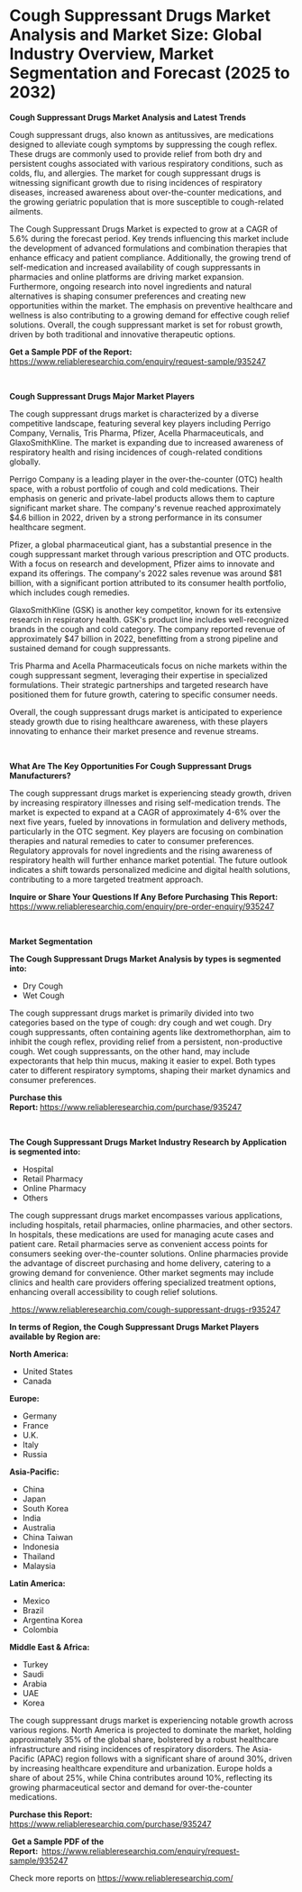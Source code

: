 <p><h1>Cough Suppressant Drugs Market Analysis and Market Size: Global Industry Overview, Market Segmentation and Forecast (2025 to 2032)</h1></p><p><strong>Cough Suppressant Drugs Market Analysis and Latest Trends</strong></p>
<p><p>Cough suppressant drugs, also known as antitussives, are medications designed to alleviate cough symptoms by suppressing the cough reflex. These drugs are commonly used to provide relief from both dry and persistent coughs associated with various respiratory conditions, such as colds, flu, and allergies. The market for cough suppressant drugs is witnessing significant growth due to rising incidences of respiratory diseases, increased awareness about over-the-counter medications, and the growing geriatric population that is more susceptible to cough-related ailments.</p><p>The Cough Suppressant Drugs Market is expected to grow at a CAGR of 5.6% during the forecast period. Key trends influencing this market include the development of advanced formulations and combination therapies that enhance efficacy and patient compliance. Additionally, the growing trend of self-medication and increased availability of cough suppressants in pharmacies and online platforms are driving market expansion. Furthermore, ongoing research into novel ingredients and natural alternatives is shaping consumer preferences and creating new opportunities within the market. The emphasis on preventive healthcare and wellness is also contributing to a growing demand for effective cough relief solutions. Overall, the cough suppressant market is set for robust growth, driven by both traditional and innovative therapeutic options.</p></p>
<p><strong>Get a Sample PDF of the Report:&nbsp;</strong> <a href="https://www.reliableresearchiq.com/enquiry/request-sample/935247?utm_campaign=2285&utm_medium=2&utm_source=Github&utm_content=ia&utm_term=07032025&utm_id=cough-suppressant-drugs">https://www.reliableresearchiq.com/enquiry/request-sample/935247</a></p>
<p>&nbsp;</p>
<p><strong>Cough Suppressant Drugs Major Market Players</strong></p>
<p><p>The cough suppressant drugs market is characterized by a diverse competitive landscape, featuring several key players including Perrigo Company, Vernalis, Tris Pharma, Pfizer, Acella Pharmaceuticals, and GlaxoSmithKline. The market is expanding due to increased awareness of respiratory health and rising incidences of cough-related conditions globally.</p><p>Perrigo Company is a leading player in the over-the-counter (OTC) health space, with a robust portfolio of cough and cold medications. Their emphasis on generic and private-label products allows them to capture significant market share. The company's revenue reached approximately $4.6 billion in 2022, driven by a strong performance in its consumer healthcare segment.</p><p>Pfizer, a global pharmaceutical giant, has a substantial presence in the cough suppressant market through various prescription and OTC products. With a focus on research and development, Pfizer aims to innovate and expand its offerings. The company's 2022 sales revenue was around $81 billion, with a significant portion attributed to its consumer health portfolio, which includes cough remedies.</p><p>GlaxoSmithKline (GSK) is another key competitor, known for its extensive research in respiratory health. GSK's product line includes well-recognized brands in the cough and cold category. The company reported revenue of approximately $47 billion in 2022, benefitting from a strong pipeline and sustained demand for cough suppressants.</p><p>Tris Pharma and Acella Pharmaceuticals focus on niche markets within the cough suppressant segment, leveraging their expertise in specialized formulations. Their strategic partnerships and targeted research have positioned them for future growth, catering to specific consumer needs.</p><p>Overall, the cough suppressant drugs market is anticipated to experience steady growth due to rising healthcare awareness, with these players innovating to enhance their market presence and revenue streams.</p></p>
<p>&nbsp;</p>
<p><strong>What Are The Key Opportunities For Cough Suppressant Drugs Manufacturers?</strong></p>
<p><p>The cough suppressant drugs market is experiencing steady growth, driven by increasing respiratory illnesses and rising self-medication trends. The market is expected to expand at a CAGR of approximately 4-6% over the next five years, fueled by innovations in formulation and delivery methods, particularly in the OTC segment. Key players are focusing on combination therapies and natural remedies to cater to consumer preferences. Regulatory approvals for novel ingredients and the rising awareness of respiratory health will further enhance market potential. The future outlook indicates a shift towards personalized medicine and digital health solutions, contributing to a more targeted treatment approach.</p></p>
<p><strong>Inquire or Share Your Questions If Any Before Purchasing This Report:</strong> <a href="https://www.reliableresearchiq.com/enquiry/pre-order-enquiry/935247?utm_campaign=2285&utm_medium=2&utm_source=Github&utm_content=ia&utm_term=07032025&utm_id=cough-suppressant-drugs">https://www.reliableresearchiq.com/enquiry/pre-order-enquiry/935247</a></p>
<p>&nbsp;</p>
<p><strong>Market Segmentation</strong></p>
<p><strong>The Cough Suppressant Drugs Market Analysis by types is segmented into:</strong></p>
<p><ul><li>Dry Cough</li><li>Wet Cough</li></ul></p>
<p><p>The cough suppressant drugs market is primarily divided into two categories based on the type of cough: dry cough and wet cough. Dry cough suppressants, often containing agents like dextromethorphan, aim to inhibit the cough reflex, providing relief from a persistent, non-productive cough. Wet cough suppressants, on the other hand, may include expectorants that help thin mucus, making it easier to expel. Both types cater to different respiratory symptoms, shaping their market dynamics and consumer preferences.</p></p>
<p><strong>Purchase this Report:&nbsp;</strong><a href="https://www.reliableresearchiq.com/purchase/935247?utm_campaign=2285&utm_medium=2&utm_source=Github&utm_content=ia&utm_term=07032025&utm_id=cough-suppressant-drugs">https://www.reliableresearchiq.com/purchase/935247</a></p>
<p>&nbsp;</p>
<p><strong>The Cough Suppressant Drugs Market Industry Research by Application is segmented into:</strong></p>
<p><ul><li>Hospital</li><li>Retail Pharmacy</li><li>Online Pharmacy</li><li>Others</li></ul></p>
<p><p>The cough suppressant drugs market encompasses various applications, including hospitals, retail pharmacies, online pharmacies, and other sectors. In hospitals, these medications are used for managing acute cases and patient care. Retail pharmacies serve as convenient access points for consumers seeking over-the-counter solutions. Online pharmacies provide the advantage of discreet purchasing and home delivery, catering to a growing demand for convenience. Other market segments may include clinics and health care providers offering specialized treatment options, enhancing overall accessibility to cough relief solutions.</p></p>
<p><a href="https://www.reliableresearchiq.com/cough-suppressant-drugs-r935247?utm_campaign=2285&utm_medium=2&utm_source=Github&utm_content=ia&utm_term=07032025&utm_id=cough-suppressant-drugs">&nbsp;https://www.reliableresearchiq.com/cough-suppressant-drugs-r935247</a></p>
<p><strong>In terms of Region, the Cough Suppressant Drugs Market Players available by Region are:</strong></p>
<p>
    <p> <strong> North America: </strong>
        <ul>
            <li>United States</li>
            <li>Canada</li>
        </ul>
        </p> 
    <p> <strong> Europe: </strong>
        <ul>
            <li>Germany</li>
            <li>France</li>
            <li>U.K.</li>
            <li>Italy</li>
            <li>Russia</li>
        </ul>
        </p> 
    <p> <strong> Asia-Pacific: </strong>
        <ul>
            <li>China</li>
            <li>Japan</li>
            <li>South Korea</li>
            <li>India</li>
            <li>Australia</li>
            <li>China Taiwan</li>
            <li>Indonesia</li>
            <li>Thailand</li>
            <li>Malaysia</li>
        </ul>
        </p> 
    <p> <strong> Latin America: </strong>
        <ul>
            <li>Mexico</li>
            <li>Brazil</li>
            <li>Argentina Korea</li>
            <li>Colombia</li>
        </ul>
        </p> 
    <p> <strong> Middle East & Africa: </strong>
        <ul>
            <li>Turkey</li>
            <li>Saudi</li>
            <li>Arabia</li>
            <li>UAE</li>
            <li>Korea</li>
        </ul>
    </p>
    </p>
<p><p>The cough suppressant drugs market is experiencing notable growth across various regions. North America is projected to dominate the market, holding approximately 35% of the global share, bolstered by a robust healthcare infrastructure and rising incidences of respiratory disorders. The Asia-Pacific (APAC) region follows with a significant share of around 30%, driven by increasing healthcare expenditure and urbanization. Europe holds a share of about 25%, while China contributes around 10%, reflecting its growing pharmaceutical sector and demand for over-the-counter medications.</p></p>
<p><strong>Purchase this Report: </strong><a href="https://www.reliableresearchiq.com/purchase/935247?utm_campaign=2285&utm_medium=2&utm_source=Github&utm_content=ia&utm_term=07032025&utm_id=cough-suppressant-drugs">https://www.reliableresearchiq.com/purchase/935247</a></p>
<p>&nbsp;<strong>Get a Sample PDF of the Report:&nbsp;&nbsp;</strong><a href="https://www.reliableresearchiq.com/enquiry/request-sample/935247?utm_campaign=2285&utm_medium=2&utm_source=Github&utm_content=ia&utm_term=07032025&utm_id=cough-suppressant-drugs">https://www.reliableresearchiq.com/enquiry/request-sample/935247</a></p>
<p><strong></strong></p>
<p>Check more reports on <a href="https://www.reliableresearchiq.com/?utm_campaign=2285&utm_medium=2&utm_source=Github&utm_content=ia&utm_term=07032025&utm_id=cough-suppressant-drugs">https://www.reliableresearchiq.com/</a></p>